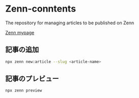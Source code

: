 # Zenn-conntents

The repository for managing articles to be published on Zenn

[Zenn mypage](https://zenn.dev/kip2)

## 記事の追加

```sh
npx zenn new:article --slug <article-name>
```

## 記事のプレビュー

```sh
npx zenn preview
```

